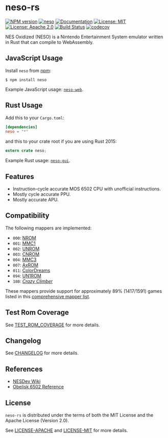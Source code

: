 # neso-rs

[![NPM version](https://img.shields.io/npm/v/neso.svg?style=flat)](https://www.npmjs.com/package/neso)
[![neso](http://meritbadge.herokuapp.com/neso)](https://crates.io/crates/neso)
[![Documentation](https://docs.rs/neso/badge.svg)](https://docs.rs/neso)
[![License: MIT](https://img.shields.io/badge/License-MIT-yellow.svg)](https://opensource.org/licenses/MIT)
[![License: Apache 2.0](https://img.shields.io/badge/License-Apache%202.0-blue.svg)](https://opensource.org/licenses/Apache-2.0)
[![Build Status](https://travis-ci.org/jeffrey-xiao/neso-rs.svg?branch=master)](https://travis-ci.org/jeffrey-xiao/neso-rs)
[![codecov](https://codecov.io/gh/jeffrey-xiao/neso-rs/branch/master/graph/badge.svg)](https://codecov.io/gh/jeffrey-xiao/neso-rs)

NES Oxidized (NESO) is a Nintendo Entertainment System emulator written in Rust that can compile to
WebAssembly.

## JavaScript Usage

Install `neso` from [npm](https://www.npmjs.com/):

```text
$ npm install neso
```

Example JavaScript usage: [`neso-web`](https://gitlab.com/jeffrey-xiao/neso-web).

## Rust Usage

Add this to your `Cargo.toml`:

```toml
[dependencies]
neso = "*"
```

and this to your crate root if you are using Rust 2015:

```rust
extern crate neso;
```

Example Rust usage: [`neso-gui`](https://gitlab.com/jeffrey-xiao/neso-gui).

## Features

- Instruction-cycle accurate MOS 6502 CPU with unofficial instructions.
- Mostly cycle accurate PPU.
- Mostly accurate APU.

## Compatibility

The following mappers are implemented:

- `000`: [NROM](http://bootgod.dyndns.org:7777/search.php?ines=0)
- `001`: [MMC1](http://bootgod.dyndns.org:7777/search.php?ines=1)
- `002`: [UNROM](http://bootgod.dyndns.org:7777/search.php?ines=2)
- `003`: [CNROM](http://bootgod.dyndns.org:7777/search.php?ines=3)
- `004`: [MMC3](http://bootgod.dyndns.org:7777/search.php?ines=4)
- `007`: [AxROM](http://bootgod.dyndns.org:7777/search.php?ines=7)
- `011`: [ColorDreams](http://bootgod.dyndns.org:7777/search.php?ines=11)
- `094`: [UN1ROM](http://bootgod.dyndns.org:7777/search.php?ines=94)
- `180`: [_Crazy Climber_](http://bootgod.dyndns.org:7777/search.php?ines=180)

These mappers provide support for approximately 89% (1417/1591) games listed in this
[comprehensive mapper list](http://tuxnes.sourceforge.net/nesmapper.txt).

## Test Rom Coverage

See [TEST_ROM_COVERAGE](TEST_ROM_COVERAGE.md) for more details.

## Changelog

See [CHANGELOG](CHANGELOG.md) for more details.

## References

- [NESDev Wiki](https://wiki.nesdev.com)
- [Obelisk 6502 Reference](http://www.obelisk.me.uk/6502/reference.html)

## License

`neso-rs` is distributed under the terms of both the MIT License and the Apache License (Version
2.0).

See [LICENSE-APACHE](LICENSE-APACHE) and [LICENSE-MIT](LICENSE-MIT) for more details.
